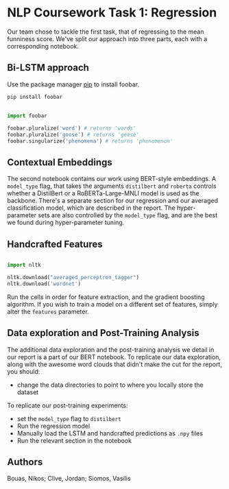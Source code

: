 # NLP Coursework Task 1: Regression
Our team chose to tackle the first task, that of regressing to the mean funniness score.
We've split our approach into three parts, each with a corresponding notebook.

## Bi-LSTM approach

Use the package manager [pip](https://pip.pypa.io/en/stable/) to install foobar.

```bash
pip install foobar
```

## 

```python
import foobar

foobar.pluralize('word') # returns 'words'
foobar.pluralize('goose') # returns 'geese'
foobar.singularize('phenomena') # returns 'phenomenon'
```

## Contextual Embeddings
The second notebook contains our work using BERT-style embeddings. A `model_type` flag, that takes the arguments `distilbert` and `roberta` controls whether a DistilBert or a RoBERTa-Large-MNLI model is used as the backbone. There's a separate section for our regression and our averaged classification model, which are described in the report. The hyper-parameter sets are also controlled by the `model_type` flag, and are the best we found during hyper-parameter tuning.

## Handcrafted Features

## 

```python
import nltk

nltk.download("averaged_perceptron_tagger")
nltk.download('wordnet')
```
Run the cells in order for feature extraction, and the gradient boosting algorithm. If you wish to train a model on a different set of features, simply alter the `features` parameter.


## Data exploration and Post-Training Analysis
The additional data exploration and the post-training analysis we detail in our report is a part of our BERT notebook. To replicate our data exploration, along with the awesome word clouds that didn't make the cut for the report, you should:
- change the data directories to point to where you locally store the dataset

To replicate our post-training experiments:
- set the `model_type` flag to `distilbert`
- Run the regression model
- Manually load the LSTM and handcrafted predictions as `.npy` files  
- Run the relevant section in the notebook
## Authors
Bouas, Nikos; Clive, Jordan; Siomos, Vasilis 
